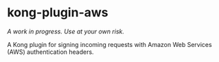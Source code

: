 # kong-plugin-aws

_A work in progress. Use at your own risk._

A Kong plugin for signing incoming requests with Amazon Web Services (AWS) authentication headers.
